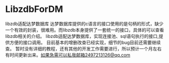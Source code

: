 # LibzdbForDM
libzdb适配达梦数据库
达梦数据库提供的c语言的接口使用的是句柄的形式，缺少一个有效的封装，很难用。而libzdb本身提供了一套统一的接口，具体的可以查看libzdb相关的介绍。
libzdb适配达梦数据库，实现连接池、sql语句执行的接口,提供方便的接口调用。
目前基本的增删改查已经实现，细节的bug目前还需要继续查。
暂时没有详细的教程，还有其他的开发工作需要进行，所以预计一个月左右有时间更新出来。如果急需可以私我邮箱2497213126@qq.com
